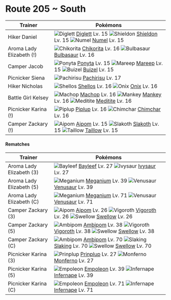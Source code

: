 # Route 205 ~ South

Trainer                    | Pokémons
---                        | ---
Hiker Daniel               | ![][050]  [Diglett] Lv. 15  ![][410]  [Shieldon] Lv. 15  ![][322]  [Numel] Lv. 15
Aroma Lady Elizabeth (!)   | ![][152]  [Chikorita] Lv. 16  ![][001]  [Bulbasaur] Lv. 16
Camper Jacob               | ![][077]  [Ponyta] Lv. 15  ![][179]  [Mareep] Lv. 15  ![][418]  [Buizel] Lv. 15
Picnicker Siena            | ![][417]  [Pachirisu] Lv. 17
Hiker Nicholas             | ![][422]  [Shellos] Lv. 16  ![][095]  [Onix] Lv. 16
Battle Girl Kelsey         | ![][066]  [Machop] Lv. 16  ![][056]  [Mankey] Lv. 16  ![][307]  [Meditite] Lv. 16
Picnicker Karina (!)       | ![][393]  [Piplup] Lv. 16  ![][390]  [Chimchar] Lv. 16
Camper Zackary (!)         | ![][190]  [Aipom] Lv. 15  ![][287]  [Slakoth] Lv. 15  ![][276]  [Taillow] Lv. 15

#### Rematches

Trainer                    | Pokémons
---                        | ---
Aroma Lady Elizabeth (3)   | ![][153]  [Bayleef] Lv. 27  ![][002]  [Ivysaur] Lv. 27
Aroma Lady Elizabeth (5)   | ![][154]  [Meganium] Lv. 39  ![][003]  [Venusaur] Lv. 39
Aroma Lady Elizabeth (C)   | ![][154]  [Meganium] Lv. 71  ![][003]  [Venusaur] Lv. 71
Camper Zackary (3)         | ![][190]  [Aipom] Lv. 26  ![][288]  [Vigoroth] Lv. 26  ![][277]  [Swellow] Lv. 26
Camper Zackary (5)         | ![][424]  [Ambipom] Lv. 38  ![][288]  [Vigoroth] Lv. 38  ![][277]  [Swellow] Lv. 38
Camper Zackary (C)         | ![][424]  [Ambipom] Lv. 70  ![][289]  [Slaking] Lv. 70  ![][277]  [Swellow] Lv. 70
Picnicker Karina (3)       | ![][394]  [Prinplup] Lv. 27  ![][391]  [Monferno] Lv. 27
Picnicker Karina (5)       | ![][395]  [Empoleon] Lv. 39  ![][392]  [Infernape] Lv. 39
Picnicker Karina (C)       | ![][395]  [Empoleon] Lv. 71  ![][392]  [Infernape] Lv. 71


[001]: https://raw.githubusercontent.com/PokeAPI/sprites/master/sprites/pokemon/1.png "Bulbasaur"
[002]: https://raw.githubusercontent.com/PokeAPI/sprites/master/sprites/pokemon/2.png "Ivysaur"
[003]: https://raw.githubusercontent.com/PokeAPI/sprites/master/sprites/pokemon/3.png "Venusaur"
[050]: https://raw.githubusercontent.com/PokeAPI/sprites/master/sprites/pokemon/50.png "Diglett"
[056]: https://raw.githubusercontent.com/PokeAPI/sprites/master/sprites/pokemon/56.png "Mankey"
[066]: https://raw.githubusercontent.com/PokeAPI/sprites/master/sprites/pokemon/66.png "Machop"
[077]: https://raw.githubusercontent.com/PokeAPI/sprites/master/sprites/pokemon/77.png "Ponyta"
[095]: https://raw.githubusercontent.com/PokeAPI/sprites/master/sprites/pokemon/95.png "Onix"
[152]: https://raw.githubusercontent.com/PokeAPI/sprites/master/sprites/pokemon/152.png "Chikorita"
[153]: https://raw.githubusercontent.com/PokeAPI/sprites/master/sprites/pokemon/153.png "Bayleef"
[154]: https://raw.githubusercontent.com/PokeAPI/sprites/master/sprites/pokemon/154.png "Meganium"
[179]: https://raw.githubusercontent.com/PokeAPI/sprites/master/sprites/pokemon/179.png "Mareep"
[190]: https://raw.githubusercontent.com/PokeAPI/sprites/master/sprites/pokemon/190.png "Aipom"
[276]: https://raw.githubusercontent.com/PokeAPI/sprites/master/sprites/pokemon/276.png "Taillow"
[277]: https://raw.githubusercontent.com/PokeAPI/sprites/master/sprites/pokemon/277.png "Swellow"
[287]: https://raw.githubusercontent.com/PokeAPI/sprites/master/sprites/pokemon/287.png "Slakoth"
[288]: https://raw.githubusercontent.com/PokeAPI/sprites/master/sprites/pokemon/288.png "Vigoroth"
[289]: https://raw.githubusercontent.com/PokeAPI/sprites/master/sprites/pokemon/289.png "Slaking"
[307]: https://raw.githubusercontent.com/PokeAPI/sprites/master/sprites/pokemon/307.png "Meditite"
[322]: https://raw.githubusercontent.com/PokeAPI/sprites/master/sprites/pokemon/322.png "Numel"
[390]: https://raw.githubusercontent.com/PokeAPI/sprites/master/sprites/pokemon/390.png "Chimchar"
[391]: https://raw.githubusercontent.com/PokeAPI/sprites/master/sprites/pokemon/391.png "Monferno"
[392]: https://raw.githubusercontent.com/PokeAPI/sprites/master/sprites/pokemon/392.png "Infernape"
[393]: https://raw.githubusercontent.com/PokeAPI/sprites/master/sprites/pokemon/393.png "Piplup"
[394]: https://raw.githubusercontent.com/PokeAPI/sprites/master/sprites/pokemon/394.png "Prinplup"
[395]: https://raw.githubusercontent.com/PokeAPI/sprites/master/sprites/pokemon/395.png "Empoleon"
[410]: https://raw.githubusercontent.com/PokeAPI/sprites/master/sprites/pokemon/410.png "Shieldon"
[417]: https://raw.githubusercontent.com/PokeAPI/sprites/master/sprites/pokemon/417.png "Pachirisu"
[418]: https://raw.githubusercontent.com/PokeAPI/sprites/master/sprites/pokemon/418.png "Buizel"
[422]: https://raw.githubusercontent.com/PokeAPI/sprites/master/sprites/pokemon/422.png "Shellos"
[424]: https://raw.githubusercontent.com/PokeAPI/sprites/master/sprites/pokemon/424.png "Ambipom"
[Bulbasaur]: /pokemon_changes/001.md
[Ivysaur]: /pokemon_changes/002.md
[Venusaur]: /pokemon_changes/003.md
[Diglett]: /pokemon_changes/050.md
[Mankey]: /pokemon_changes/056.md
[Machop]: /pokemon_changes/066.md
[Ponyta]: /pokemon_changes/077.md
[Onix]: /pokemon_changes/095.md
[Chikorita]: /pokemon_changes/152.md
[Bayleef]: /pokemon_changes/153.md
[Meganium]: /pokemon_changes/154.md
[Mareep]: /pokemon_changes/179.md
[Aipom]: /pokemon_changes/190.md
[Taillow]: /pokemon_changes/276.md
[Swellow]: /pokemon_changes/277.md
[Slakoth]: /pokemon_changes/287.md
[Vigoroth]: /pokemon_changes/288.md
[Slaking]: /pokemon_changes/289.md
[Meditite]: /pokemon_changes/307.md
[Numel]: /pokemon_changes/322.md
[Chimchar]: /pokemon_changes/390.md
[Monferno]: /pokemon_changes/391.md
[Infernape]: /pokemon_changes/392.md
[Piplup]: /pokemon_changes/393.md
[Prinplup]: /pokemon_changes/394.md
[Empoleon]: /pokemon_changes/395.md
[Shieldon]: /pokemon_changes/410.md
[Pachirisu]: /pokemon_changes/417.md
[Buizel]: /pokemon_changes/418.md
[Shellos]: /pokemon_changes/422.md
[Ambipom]: /pokemon_changes/424.md
